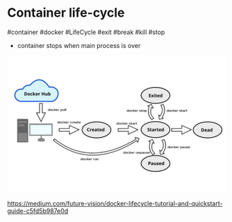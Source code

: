 # Container life-cycle

#container #docker #LifeCycle #exit #break #kill #stop

- container stops when main process is over

![](ATTACHMENTS/Pasted-image-20220719235340.png)

https://medium.com/future-vision/docker-lifecycle-tutorial-and-quickstart-guide-c5fd5b987e0d